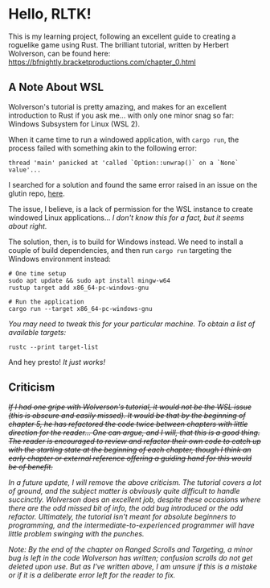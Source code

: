 # Hello, RLTK!

This is my learning project, following an excellent guide to creating a roguelike game using Rust. The brilliant tutorial, written by Herbert Wolverson, can be found here: https://bfnightly.bracketproductions.com/chapter_0.html

## A Note About WSL

Wolverson's tutorial is pretty amazing, and makes for an excellent introduction to Rust if you ask me... with only one minor snag so far: Windows Subsystem for Linux (WSL 2).

When it came time to run a windowed application, with `cargo run`, the process failed with something akin to the following error:

```
thread 'main' panicked at 'called `Option::unwrap()` on a `None` value'...
```

I searched for a solution and found the same error raised in an issue on the glutin repo, [here](https://github.com/rust-windowing/glutin/issues/1399).

The issue, I believe, is a lack of permission for the WSL instance to create windowed Linux applications... _I don't know this for a fact, but it seems about right._

The solution, then, is to build for Windows instead. We need to install a couple of build dependencies, and then run `cargo run` targeting the Windows environment instead:

```shell
# One time setup
sudo apt update && sudo apt install mingw-w64
rustup target add x86_64-pc-windows-gnu

# Run the application
cargo run --target x86_64-pc-windows-gnu
```

_You may need to tweak this for your particular machine. To obtain a list of available targets:_

```shell
rustc --print target-list
```

And hey presto! _It just works!_

## Criticism

~~_If I had one gripe with Wolverson's tutorial, it would not be the WSL issue (this is obscure and easily missed). It would be that by the beginning of chapter 5, he has refactored the code twice between chapters with little direction for the reader... One can argue, and I will, that this is a good thing. The reader is encouraged to review and refactor their own code to catch up with the starting state at the beginning of each chapter, though I think an early chapter or external reference offering a guiding hand for this would be of benefit._~~

_In a future update, I will remove the above criticism. The tutorial covers a lot of ground, and the subject matter is obviously quite difficult to handle succinctly. Wolverson does an excellent job, despite these occasions where there are the odd missed bit of info, the odd bug introduced or the odd refactor. Ultimately, the tutorial isn't meant for absolute beginners to programming, and the intermediate-to-experienced programmer will have little problem swinging with the punches._

_Note: By the end of the chapter on Ranged Scrolls and Targeting, a minor bug is left in the code Wolverson has written; confusion scrolls do not get deleted upon use. But as I've written above, I am unsure if this is a mistake or if it is a deliberate error left for the reader to fix._
